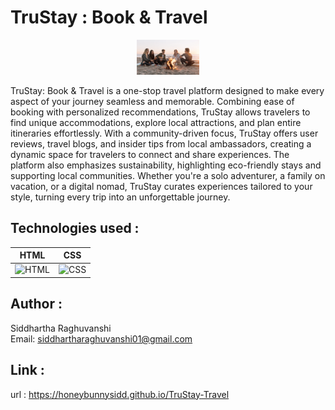 # TruStay : Book & Travel 

<div align="center">
  <img src="Media/banner.png" width="100" height="auto">
</div>

TruStay: Book & Travel is a one-stop travel platform designed to make every aspect of your journey seamless and memorable. Combining ease of booking with personalized recommendations, TruStay allows travelers to find unique accommodations, explore local attractions, and plan entire itineraries effortlessly. With a community-driven focus, TruStay offers user reviews, travel blogs, and insider tips from local ambassadors, creating a dynamic space for travelers to connect and share experiences. The platform also emphasizes sustainability, highlighting eco-friendly stays and supporting local communities. Whether you're a solo adventurer, a family on vacation, or a digital nomad, TruStay curates experiences tailored to your style, turning every trip into an unforgettable journey.

## Technologies used :
  | HTML  | CSS  |
|-------|------|
| <img src="https://cdn.worldvectorlogo.com/logos/html-1.svg" alt="HTML" width="65"/> | <img src="https://cdn.worldvectorlogo.com/logos/css-3.svg" alt="CSS" width="65"/> |
## Author :
   Siddhartha Raghuvanshi <br>
   Email: siddhartharaghuvanshi01@gmail.com

## Link :
   url : https://honeybunnysidd.github.io/TruStay-Travel
